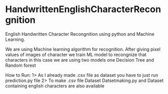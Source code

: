 # HandwrittenEnglishCharacterRecongnition
English Handwritten Character Recongnition using python and Machine Learning.

We are using Machine learning algorithm for recognition.
After giving pixel values of images of character we train ML model to recongnize that characters in this case we are using two models one Decision Tree and Random forest 

How to Run:
1> As I already made .csv file as dataset you have to just run prediction.py file 
2> To make .csv file Dataset Datsetmaking.py  and Dataset containing english characters are also available
